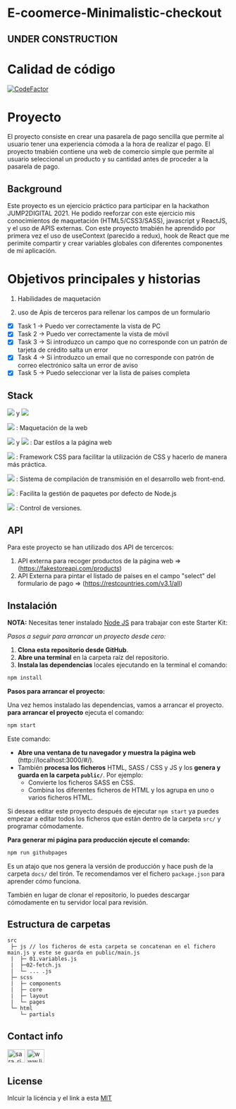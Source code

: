 # E-coomerce-Minimalistic-checkout

## UNDER CONSTRUCTION

# Calidad de código

[![CodeFactor](https://www.codefactor.io/repository/github/sararid/e-commerce-checkout/badge)](https://www.codefactor.io/repository/github/sararid/e-commerce-checkout)

# Proyecto

El proyecto consiste en crear una pasarela de pago sencilla que permite al usuario tener una experiencia cómoda a la hora de realizar el pago. El proyecto tmabién contiene una web de comercio simple que permite al usuario seleccional un producto y su cantidad antes de proceder a la pasarela de pago.

## Background

Este proyecto es un ejercicio práctico para participar en la hackathon JUMP2DIGITAL 2021. He podido reeforzar con este ejercicio mis conocimientos de maquetación (HTML5/CSS3/SASS), javascript y ReactJS, y el uso de APIS externas. Con este proyecto tmabién he aprendido por primera vez el uso de useContext (parecido a redux), hook de React que me perimite compartir y crear variables globales con diferentes componentes de mi aplicación.

# Objetivos principales y historias

1. Habilidades de maquetación

2. uso de Apis de terceros para rellenar los campos de un formulario

- [x] Task 1 → Puedo ver correctamente la vista de PC
- [x] Task 2 → Puedo ver correctamente la vista de móvil
- [x] Task 3 → Si introduzco un campo que no corresponde con un patrón de tarjeta de crédito salta un error
- [x] Task 4 → Si introduzco un email que no corresponde con patrón de correo electrónico salta un error de aviso
- [x] Task 5 → Puedo seleccionar ver la lista de países completa

## Stack

![](https://img.shields.io/badge/-ReactJs-61DAFB?logo=react) y ![](https://img.shields.io/badge/JavaScript-F7DF1E?style=for-the-badge&logo=javascript&logoColor=black)

![](https://img.shields.io/badge/HTML5-E34F26?style=for-the-badge&logo=html5&logoColor=white)
: Maquetación de la web

![](https://img.shields.io/badge/CSS3-1572B6?style=for-the-badge&logo=css3&logoColor=white) y ![](https://img.shields.io/badge/-react%20Boostrap-orange)
: Dar estilos a la página web

![](https://img.shields.io/badge/Sass-CC6699?style=for-the-badge&logo=sass&logoColor=white)
: Framework CSS para facilitar la utilización de CSS y hacerlo de manera más práctica.

![](https://img.shields.io/badge/gulp-CF4647?style=for-the-badge&logo=gulp&logoColor=white)
: Sistema de compilación de transmisión en el desarrollo web front-end.

![](https://img.shields.io/badge/NPM-20232A?style=for-the-badge&logo=npm&logoColor=61DAFB)
: Facilita la gestión de paquetes por defecto de Node.js

![](https://img.shields.io/badge/Git-F74E27?style=for-the-badge&logo=git&logoColor=white)
: Control de versiones.

## API

Para este proyecto se han utilizado dos API de tercercos:

1. API externa para recoger productos de la página web => (https://fakestoreapi.com/products)
2. API Externa para pintar el listado de paises en el campo "select" del formulario de pago => (https://restcountries.com/v3.1/all)

## Instalación

**NOTA:** Necesitas tener instalado [Node JS](https://nodejs.org/) para trabajar con este Starter Kit:

_Pasos a seguir para arrancar un proyecto desde cero:_

1. **Clona esta repositorio desde GitHub**.
1. **Abre una terminal** en la carpeta raíz del repositorio.
1. **Instala las dependencias** locales ejecutando en la terminal el comando:

```bash
npm install
```

**Pasos para arrancar el proyecto:**

Una vez hemos instalado las dependencias, vamos a arrancar el proyecto. **para arrancar el proyecto** ejecuta el comando:

```bash
npm start
```

Este comando:

- **Abre una ventana de tu navegador y muestra la página web** (http://localhost:3000/#/).
- También **procesa los ficheros** HTML, SASS / CSS y JS y los **genera y guarda en la carpeta `public/`**. Por ejemplo:
  - Convierte los ficheros SASS en CSS.
  - Combina los diferentes ficheros de HTML y los agrupa en uno o varios ficheros HTML.

Si deseas editar este proyecto después de ejecutar `npm start` ya puedes empezar a editar todos los ficheros que están dentro de la carpeta `src/` y programar cómodamente.

**Para generar mi página para producción ejecute el comando:**

```bash
npm run githubpages
```

Es un atajo que nos genera la versión de producción y hace push de la carpeta `docs/` del tirón. Te recomendamos ver el fichero `package.json` para aprender cómo funciona.

También en lugar de clonar el repositorio, lo puedes descargar cómodamente en tu servidor local para revisión.

## Estructura de carpetas

```
src
 ├─ js // los ficheros de esta carpeta se concatenan en el fichero main.js y este se guarda en public/main.js
 |  ├─ 01.variables.js
 |  ├─02-fetch.js
 |  └─ ... .js
 ├─ scss
 |  ├─ components
 |  ├─ core
 |  ├─ layout
 |  └─ pages
 └─ html
    └─ partials
```

## Contact info

<p align="left">
<a href="https://twitter.com/sara_rid" target="blank"><img align="center" src="https://raw.githubusercontent.com/rahuldkjain/github-profile-readme-generator/master/src/images/icons/Social/twitter.svg" alt="sara_rid" height="30" width="40" /></a>
<a href="https://linkedin.com/in/www.linkedin.com/in/sara-rd/" target="blank"><img align="center" src="https://raw.githubusercontent.com/rahuldkjain/github-profile-readme-generator/master/src/images/icons/Social/linked-in-alt.svg" alt="www.linkedin.com/in/sara-rd/" height="30" width="40" /></a>

</p>

## License

Inlcuir la licéncia y el link a esta
[MIT](https://opensource.org/licenses/MIT)
